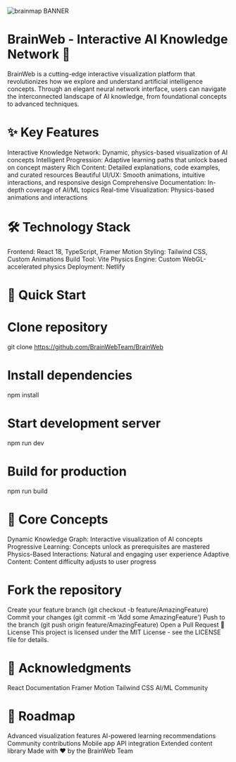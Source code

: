 ![brainmap BANNER](https://github.com/user-attachments/assets/868f2de9-3400-4d54-bb44-b350ec3eb68c)

# BrainWeb - Interactive AI Knowledge Network 🧠

BrainWeb is a cutting-edge interactive visualization platform that revolutionizes how we explore and understand artificial intelligence concepts. Through an elegant neural network interface, users can navigate the interconnected landscape of AI knowledge, from foundational concepts to advanced techniques.

# ✨ Key Features
Interactive Knowledge Network: Dynamic, physics-based visualization of AI concepts
Intelligent Progression: Adaptive learning paths that unlock based on concept mastery
Rich Content: Detailed explanations, code examples, and curated resources
Beautiful UI/UX: Smooth animations, intuitive interactions, and responsive design
Comprehensive Documentation: In-depth coverage of AI/ML topics
Real-time Visualization: Physics-based animations and interactions

# 🛠️ Technology Stack
Frontend: React 18, TypeScript, Framer Motion
Styling: Tailwind CSS, Custom Animations
Build Tool: Vite
Physics Engine: Custom WebGL-accelerated physics
Deployment: Netlify

# 🚀 Quick Start

# Clone repository
git clone https://github.com/BrainWebTeam/BrainWeb

# Install dependencies
npm install

# Start development server
npm run dev

# Build for production
npm run build

# 🎯 Core Concepts
Dynamic Knowledge Graph: Interactive visualization of AI concepts
Progressive Learning: Concepts unlock as prerequisites are mastered
Physics-Based Interactions: Natural and engaging user experience
Adaptive Content: Content difficulty adjusts to user progress

# Fork the repository
Create your feature branch (git checkout -b feature/AmazingFeature)
Commit your changes (git commit -m 'Add some AmazingFeature')
Push to the branch (git push origin feature/AmazingFeature)
Open a Pull Request
📄 License
This project is licensed under the MIT License - see the LICENSE file for details.

# 🌟 Acknowledgments
React Documentation
Framer Motion
Tailwind CSS
AI/ML Community

# 🔮 Roadmap
Advanced visualization features
AI-powered learning recommendations
Community contributions
Mobile app
API integration
Extended content library
                                                                                                                                                                   Made with ❤️ by the BrainWeb Team

